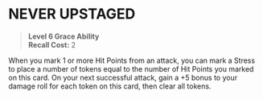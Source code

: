 ﻿---
tags:
  - Ability
  - CharacterOption
name: 'NEVER UPSTAGED'
level: 6
domain: 'Grace'
type: 'Ability'
recall: '2'
description: 'When you mark 1 or more Hit Points from an attack, you can mark a Stress to place a number of tokens equal to the number of Hit Points you marked on this card. On your next successful attack, gain a +5 bonus to your damage roll for each token on this card, then clear all tokens.'
---
# NEVER UPSTAGED

> **Level 6 Grace Ability**  
> **Recall Cost:** 2

When you mark 1 or more Hit Points from an attack, you can mark a Stress to place a number of tokens equal to the number of Hit Points you marked on this card. On your next successful attack, gain a +5 bonus to your damage roll for each token on this card, then clear all tokens.
